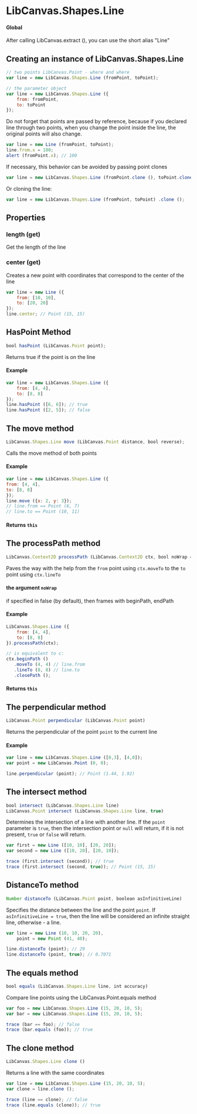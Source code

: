 LibCanvas.Shapes.Line
=====================

#### Global

After calling LibCanvas.extract (), you can use the short alias "Line"

## Creating an instance of LibCanvas.Shapes.Line

```js
// two points LibCanvas.Point - where and where
var line = new LibCanvas.Shapes.Line (fromPoint, toPoint);

// the parameter object
var line = new LibCanvas.Shapes.Line ({
    from: fromPoint,
    to: toPoint
});
```

Do not forget that points are passed by reference, because if you declared line through two points, when you change the point inside the line, the original points will also change.

```js
var line = new Line (fromPoint, toPoint);
line.from.x = 100;
alert (fromPoint.x); // 100
```

If necessary, this behavior can be avoided by passing point clones

```js
var line = new LibCanvas.Shapes.Line (fromPoint.clone (), toPoint.clone ());
```

Or cloning the line:

```js
var line = new LibCanvas.Shapes.Line (fromPoint, toPoint) .clone ();
```

## Properties

### length (get)
Get the length of the line

### center (get)
Creates a new point with coordinates that correspond to the center of the line

```js
var line = new Line ({
    from: [10, 10],
    to: [20, 20]
});
line.center; // Point (15, 15)
```

## HasPoint Method

```js
bool hasPoint (LibCanvas.Point point);
```

Returns true if the point is on the line

#### Example

```js
var line = new LibCanvas.Shapes.Line ({
    from: [4, 4],
    to: [8, 8]
});
line.hasPoint ([6, 6]); // true
line.hasPoint ([2, 5]); // false
```

## The move method

```js
LibCanvas.Shapes.Line move (LibCanvas.Point distance, bool reverse);
```

Calls the move method of both points

#### Example

```js
var line = new LibCanvas.Shapes.Line ({
from: [4, 4],
to: [8, 8]
});
line.move ({x: 2, y: 3});
// line.from == Point (6, 7)
// line.to == Point (10, 11)
```

#### Returns `this`

## The processPath method

```js
LibCanvas.Context2D processPath (LibCanvas.Context2D ctx, bool noWrap = false)
```

Paves the way with the help from the `from` point using `ctx.moveTo` to the `to` point using `ctx.lineTo`

#### the argument `noWrap`
if specified in false (by default), then frames with beginPath, endPath

#### Example

```js
LibCanvas.Shapes.Line ({
    from: [4, 4],
    to: [8, 8]
}).processPath(ctx);

// is equivalent to c:
ctx.beginPath ()
   .moveTo (4, 4) // line.from
   .lineTo (8, 8) // line.to
   .closePath ();
```

#### Returns `this`

## The perpendicular method

```js
LibCanvas.Point perpendicular (LibCanvas.Point point)
```

Returns the perpendicular of the point `point` to the current line

#### Example

```js
var line = new LibCanvas.Shapes.Line ([0,3], [4,0]);
var point = new LibCanvas.Point (0, 0);

line.perpendicular (point); // Point (1.44, 1.92)
```

## The intersect method

```js
bool intersect (LibCanvas.Shapes.Line line)
LibCanvas.Point intersect (LibCanvas.Shapes.Line line, true)
```

Determines the intersection of a line with another line. If the `point` parameter is `true`, then the intersection point or `null` will return, if it is not present, `true` or `false` will return.

```js
var first = new Line ([10, 10], [20, 20]);
var second = new Line ([10, 20], [20, 10]);

trace (first.intersect (second)); // true
trace (first.intersect (second, true)); // Point (15, 15)
```

## DistanceTo method

```js
Number distanceTo (LibCanvas.Point point, boolean asInfinitiveLine)
```

Specifies the distance between the line and the point `point`. If `asInfinitiveLine = true`, then the line will be considered an infinite straight line, otherwise - a line.

```js
var line = new Line (10, 10, 20, 20),
    point = new Point (41, 40);

line.distanceTo (point); // 29
line.distanceTo (point, true); // 0.7071
```

## The equals method

```js
bool equals (LibCanvas.Shapes.Line line, int accuracy)
```

Compare line points using the LibCanvas.Point.equals method


```js
var foo = new LibCanvas.Shapes.Line (15, 20, 10, 5);
var bar = new LibCanvas.Shapes.Line (15, 20, 10, 5);

trace (bar == foo); // false
trace (bar.equals (foo)); // true
```

## The clone method

```js
LibCanvas.Shapes.Line clone ()
```

Returns a line with the same coordinates

```js
var line = new LibCanvas.Shapes.Line (15, 20, 10, 5);
var clone = line.clone ();

trace (line == clone); // false
trace (line.equals (clone)); // true
```
